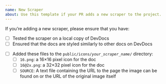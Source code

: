 ```yaml
---
name: New Scraper
about: Use this template if your PR adds a new scraper to the project.
---
```


If you’re adding a new scraper, please ensure that you have:

- [ ] Tested the scraper on a local copy of DevDocs
- [ ] Ensured that the docs are styled similarly to other docs on DevDocs
<!-- If the docs don’t have an icon, delete the next four items: -->
- [ ] Added these files to the <code>public/icons/*your_scraper_name*/</code> directory:
  - [ ] `16.png`: a 16×16 pixel icon for the doc
  - [ ] `16@2x.png`: a 32×32 pixel icon for the doc
  - [ ] `SOURCE`: A text file containing the URL to the page the image can be found on or the URL of the original image itself

<!-- Replace the `[ ]` with a `[x]` once you’ve completed each step. -->
